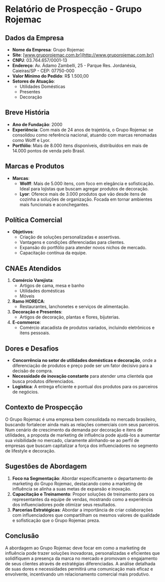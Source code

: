 # Relatório de Prospecção - Grupo Rojemac

## Dados da Empresa
- **Nome da Empresa**: Grupo Rojemac
- **Site**: [www.gruporojemac.com.br](http://www.gruporojemac.com.br/)
- **CNPJ**: 03.764.657/0001-13
- **Endereço**: Av. Ádamo Zambelli, 25 - Parque Res. Jordanésia, Caieiras/SP - CEP: 07750-000
- **Valor Mínimo do Pedido**: R$ 1.500,00
- **Setores de Atuação**:
  - Utilidades Domésticas
  - Presentes
  - Decoração

## Breve História
- **Ano de Fundação**: 2000
- **Experiência**: Com mais de 24 anos de trajetória, o Grupo Rojemac se consolidou como referência nacional, atuando com marcas renomadas como Wolff e Lyor.
- **Portfólio**: Mais de 8.000 itens disponíveis, distribuídos em mais de 14.000 pontos de venda pelo Brasil.

## Marcas e Produtos
- **Marcas**:
  - **Wolff**: Mais de 5.000 itens, com foco em elegância e sofisticação. Ideal para lojistas que buscam agregar produtos de decoração.
  - **Lyor**: Oferece mais de 3.000 produtos que vão desde itens de cozinha a soluções de organização. Focada em tornar ambientes mais funcionais e aconchegantes.
  
## Política Comercial
- **Objetivos**:
  - Criação de soluções personalizadas e assertivas.
  - Vantagens e condições diferenciadas para clientes.
  - Expansão do portfólio para atender novos nichos de mercado.
  - Capacitação contínua da equipe.

## CNAEs Atendidos
1. **Comércio Varejista**:
   - Artigos de cama, mesa e banho
   - Utilidades domésticas
   - Móveis
2. **Ramo HORECA**:
   - Restaurantes, lanchonetes e serviços de alimentação.
3. **Decoração e Presentes**:
   - Artigos de decoração, plantas e flores, bijuterias.
4. **E-commerce**:
   - Comércio atacadista de produtos variados, incluindo eletrônicos e itens pessoais.

## Dores e Desafios
- **Concorrência no setor de utilidades domésticas e decoração**, onde a diferenciação de produtos e preço pode ser um fator decisivo para a decisão de compra.
- **Necessidade de inovação constante** para atender uma clientela que busca produtos diferenciados.
- **Logística**: A entrega eficiente e pontual dos produtos para os parceiros de negócios.

## Contexto de Prospecção
O Grupo Rojemac é uma empresa bem consolidada no mercado brasileiro, buscando fortalecer ainda mais as relações comerciais com seus parceiros. Num cenário de crescimento da demanda por decoração e itens de utilidades, a proposta de marketing de influência pode ajudá-los a aumentar sua visibilidade no mercado, claramente alinhando-se ao perfil de empresas que buscam capitalizar a força dos influenciadores no segmento de lifestyle e decoração.

## Sugestões de Abordagem
1. **Foco na Segmentação**: Abordar especificamente o departamento de marketing do Grupo Rojemac, destacando como a marketing de influência se alinha a suas metas de expansão e inovação.
2. **Capacitação e Treinamento**: Propor soluções de treinamento para os representantes da equipe de vendas, mostrando como a experiência dos influenciadores pode otimizar seus resultados.
3. **Parcerias Estratégicas**: Abordar a importância de criar colaborações com influenciadores que compartilham os mesmos valores de qualidade e sofisticação que o Grupo Rojemac preza.

## Conclusão
A abordagem ao Grupo Rojemac deve focar em como a marketing de influência pode trazer soluções inovadoras, personalizadas e eficientes que solidifiquem a presença da marca no mercado e promovam o engajamento de seus clientes através de estratégias diferenciadas. A análise detalhada de suas dores e necessidades permitirá uma comunicação mais eficaz e envolvente, incentivando um relacionamento comercial mais produtivo.